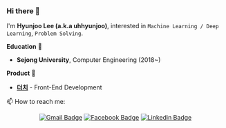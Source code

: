 ### Hi there 👋
I'm **Hyunjoo Lee (a.k.a uhhyunjoo)**, interested in `Machine Learning / Deep Learning`, `Problem Solving`.

**Education** 🏫 
- **Sejong University**, Computer Engineering (2018~)

**Product** 🌟
- **[더치](https://play.google.com/store/apps/details?id=com.dutch2019&hl=ko&gl=US)** - Front-End Development

📫 How to reach me:

<div align=center>

[![Gmail Badge](https://img.shields.io/badge/-Gmail-d14836?style=flat-square&logo=Gmail&logoColor=white&link=mailto:alro92333@gmail.com)](mailto:alro92333@gmail.com)
[![Facebook Badge](https://img.shields.io/badge/-Facebook-1877f2?style=flat-square&logo=facebook&logoColor=white&link=https://www.facebook.com/uhhyunjoo)](https://www.facebook.com/uhhyunjoo)
[![Linkedin Badge](https://img.shields.io/badge/-LinkedIn-0077b5?style=flat-square&logo=Linkedin&logoColor=white&link=https://www.linkedin.com/in/hyunjoo-lee-410677191/)](https://www.linkedin.com/in/hyunjoo-lee-410677191/) 

</div>
